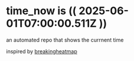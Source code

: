 # time_now is (( 2025-06-01T07:00:00.511Z ))

an automated repo that shows the currnent time

inspired by [breakingheatmap](https://github.com/breakingheatmap/breakingheatmap)